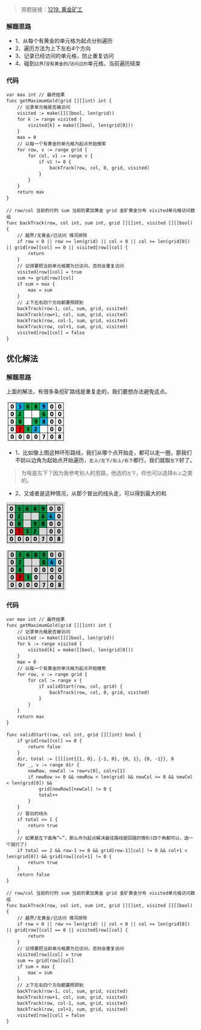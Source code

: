 > 原题链接：[1219. 黄金矿工](https://leetcode-cn.com/problems/path-with-maximum-gold/)

### 解题思路
* 1、从每个有黄金的单元格为起点分别遍历
* 2、遍历方法为上下左右4个方向
* 3、记录已经访问的单元格，防止重复访问
* 4、碰到``边界``/``没有黄金的``/``访问过的``单元格，当前遍历结束
### 代码

```golang
var max int // 最终结果
func getMaximumGold(grid [][]int) int {
	// 记录单元格是否被访问
	visited := make([][]bool, len(grid))
	for k := range visited {
		visited[k] = make([]bool, len(grid[0]))
	}
	max = 0
	// 以每一个有黄金的单元格为起点开始搜索
	for row, v := range grid {
		for col, v1 := range v {
			if v1 != 0 {
				backTrack(row, col, 0, grid, visited)
			}
		}
	}
	return max
}

// row/col 当前的行列 sum 当前的累加黄金 grid 金矿黄金分布 visited单元格访问数组
func backTrack(row, col int, sum int, grid [][]int, visited [][]bool) {
	// 越界/无黄金/已访问 情况排除
	if row < 0 || row >= len(grid) || col < 0 || col >= len(grid[0]) || grid[row][col] == 0 || visited[row][col] {
		return
	}
	// 记得要把当前单元格置为已访问，否则会重复访问
	visited[row][col] = true
	sum += grid[row][col]
	if sum > max {
		max = sum
	}
	// 上下左右四个方向都要照顾到
	backTrack(row-1, col, sum, grid, visited)
	backTrack(row+1, col, sum, grid, visited)
	backTrack(row, col-1, sum, grid, visited)
	backTrack(row, col+1, sum, grid, visited)
	visited[row][col] = false
}
```
## 优化解法
### 解题思路
上面的解法，有很多条挖矿路线是重复走的，我们要想办法避免这点。

![grid](../pictures/problems/1219/1.png)

* 1、比如像上图这种环形路线，我们从哪个点开始走，都可以走一圈，那我们不妨以边角为起始点开始遍历，``左上/左下/右上/右下``都行，我们就取``左下``好了。

> 为啥是左下？因为我参考别人的思路，他选的``左下``，你也可以选择``右上``之类的。

* 2、又或者是这种情况，从那个冒出的线头走，可以得到最大的和

![grid](../pictures/problems/1219/2.png)

![grid](../pictures/problems/1219/3.png)


### 代码
```golang
var max int // 最终结果
func getMaximumGold(grid [][]int) int {
	// 记录单元格是否被访问
	visited := make([][]bool, len(grid))
	for k := range visited {
		visited[k] = make([]bool, len(grid[0]))
	}
	max = 0
	// 以每一个有黄金的单元格为起点开始搜索
	for row, v := range grid {
		for col := range v {
			if validStart(row, col, grid) {
				backTrack(row, col, 0, grid, visited)
			}
		}
	}
	return max
}

func validStart(row, col int, grid [][]int) bool {
	if grid[row][col] == 0 {
		return false
	}
	dir, total := [][]int{{1, 0}, {-1, 0}, {0, 1}, {0, -1}}, 0
	for _, v := range dir {
		newRow, newCol := row+v[0], col+v[1]
		if newRow >= 0 && newRow < len(grid) && newCol >= 0 && newCol < len(grid[0]) &&
			grid[newRow][newCol] != 0 {
			total++
		}
	}
	// 冒出的线头
	if total <= 1 {
		return true
	}
	// 如果是左下直角“∟”，那么作为起点解决最佳路线是回路的情形(四个角都可以，选一个就行了)
	if total == 2 && row-1 >= 0 && grid[row-1][col] != 0 && col+1 < len(grid[0]) && grid[row][col+1] != 0 {
		return true
	}
	return false
}

// row/col 当前的行列 sum 当前的累加黄金 grid 金矿黄金分布 visited单元格访问数组
func backTrack(row, col int, sum int, grid [][]int, visited [][]bool) {
	// 越界/无黄金/已访问 情况排除
	if row < 0 || row >= len(grid) || col < 0 || col >= len(grid[0]) || grid[row][col] == 0 || visited[row][col] {
		return
	}
	// 记得要把当前单元格置为已访问，否则会重复访问
	visited[row][col] = true
	sum += grid[row][col]
	if sum > max {
		max = sum
	}
	// 上下左右四个方向都要照顾到
	backTrack(row-1, col, sum, grid, visited)
	backTrack(row+1, col, sum, grid, visited)
	backTrack(row, col-1, sum, grid, visited)
	backTrack(row, col+1, sum, grid, visited)
	visited[row][col] = false
}
```
